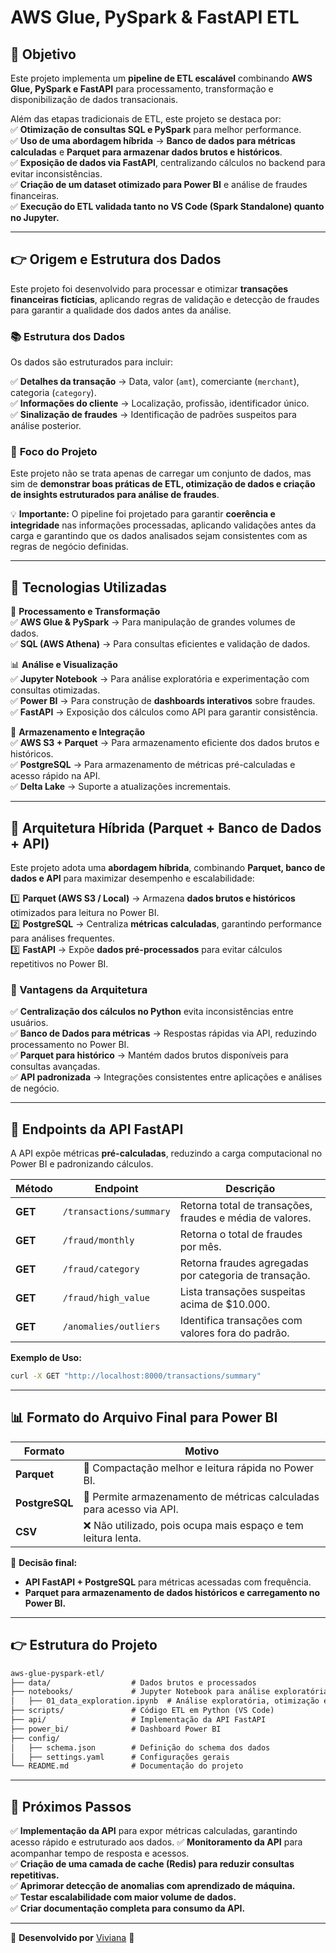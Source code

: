 # **AWS Glue, PySpark & FastAPI ETL**

## 📌 **Objetivo**
Este projeto implementa um **pipeline de ETL escalável** combinando **AWS Glue, PySpark e FastAPI** para processamento, transformação e disponibilização de dados transacionais.

Além das etapas tradicionais de ETL, este projeto se destaca por:  
✅ **Otimização de consultas SQL e PySpark** para melhor performance.  
✅ **Uso de uma abordagem híbrida** → **Banco de dados para métricas calculadas** e **Parquet para armazenar dados brutos e históricos**.  
✅ **Exposição de dados via FastAPI**, centralizando cálculos no backend para evitar inconsistências.  
✅ **Criação de um dataset otimizado para Power BI** e análise de fraudes financeiras.  
✅ **Execução do ETL validada tanto no VS Code (Spark Standalone) quanto no Jupyter.**  

---

## 👉 **Origem e Estrutura dos Dados**

Este projeto foi desenvolvido para processar e otimizar **transações financeiras fictícias**, aplicando regras de validação e detecção de fraudes para garantir a qualidade dos dados antes da análise.

### 📚 **Estrutura dos Dados**

Os dados são estruturados para incluir:

✅ **Detalhes da transação** → Data, valor (`amt`), comerciante (`merchant`), categoria (`category`).  
✅ **Informações do cliente** → Localização, profissão, identificador único.  
✅ **Sinalização de fraudes** → Identificação de padrões suspeitos para análise posterior.  

### 👀 **Foco do Projeto**

Este projeto não se trata apenas de carregar um conjunto de dados, mas sim de **demonstrar boas práticas de ETL, otimização de dados e criação de insights estruturados para análise de fraudes**.

💡 **Importante:** O pipeline foi projetado para garantir **coerência e integridade** nas informações processadas, aplicando validações antes da carga e garantindo que os dados analisados sejam consistentes com as regras de negócio definidas.

---

## 🔹 **Tecnologias Utilizadas**
💾 **Processamento e Transformação**  
✅ **AWS Glue & PySpark** → Para manipulação de grandes volumes de dados.  
✅ **SQL (AWS Athena)** → Para consultas eficientes e validação de dados.  

📊 **Análise e Visualização**  
✅ **Jupyter Notebook** → Para análise exploratória e experimentação com consultas otimizadas.  
✅ **Power BI** → Para construção de **dashboards interativos** sobre fraudes.  
✅ **FastAPI** → Exposição dos cálculos como API para garantir consistência.  

🚀 **Armazenamento e Integração**  
✅ **AWS S3 + Parquet** → Para armazenamento eficiente dos dados brutos e históricos.  
✅ **PostgreSQL** → Para armazenamento de métricas pré-calculadas e acesso rápido na API.  
✅ **Delta Lake** → Suporte a atualizações incrementais.  

---

## 🚀 **Arquitetura Híbrida (Parquet + Banco de Dados + API)**

Este projeto adota uma **abordagem híbrida**, combinando **Parquet, banco de dados e API** para maximizar desempenho e escalabilidade:

1️⃣ **Parquet (AWS S3 / Local)** → Armazena **dados brutos e históricos** otimizados para leitura no Power BI.  
2️⃣ **PostgreSQL** → Centraliza **métricas calculadas**, garantindo performance para análises frequentes.  
3️⃣ **FastAPI** → Expõe **dados pré-processados** para evitar cálculos repetitivos no Power BI.  

### **📌 Vantagens da Arquitetura**
✅ **Centralização dos cálculos no Python** evita inconsistências entre usuários.  
✅ **Banco de Dados para métricas** → Respostas rápidas via API, reduzindo processamento no Power BI.  
✅ **Parquet para histórico** → Mantém dados brutos disponíveis para consultas avançadas.  
✅ **API padronizada** → Integrações consistentes entre aplicações e análises de negócio.  

---

## 🚀 **Endpoints da API FastAPI**
A API expõe métricas **pré-calculadas**, reduzindo a carga computacional no Power BI e padronizando cálculos.  

| Método | Endpoint | Descrição |
|--------|---------|------------|
| **GET** | `/transactions/summary` | Retorna total de transações, fraudes e média de valores. |
| **GET** | `/fraud/monthly` | Retorna o total de fraudes por mês. |
| **GET** | `/fraud/category` | Retorna fraudes agregadas por categoria de transação. |
| **GET** | `/fraud/high_value` | Lista transações suspeitas acima de $10.000. |
| **GET** | `/anomalies/outliers` | Identifica transações com valores fora do padrão. |

**Exemplo de Uso:**
```sh
curl -X GET "http://localhost:8000/transactions/summary"
```

---

## 📊 **Formato do Arquivo Final para Power BI**
| Formato | Motivo |
|---------|--------|
| **Parquet** | 🚀 Compactação melhor e leitura rápida no Power BI. |
| **PostgreSQL** | 🔄 Permite armazenamento de métricas calculadas para acesso via API. |
| **CSV** | ❌ Não utilizado, pois ocupa mais espaço e tem leitura lenta. |

📌 **Decisão final:**  
- **API FastAPI + PostgreSQL** para métricas acessadas com frequência.  
- **Parquet para armazenamento de dados históricos e carregamento no Power BI.**  

---

## 👉 Estrutura do Projeto

```md
aws-glue-pyspark-etl/
├── data/                  # Dados brutos e processados
├── notebooks/             # Jupyter Notebook para análise exploratória
│   ├── 01_data_exploration.ipynb  # Análise exploratória, otimização e insights
├── scripts/               # Código ETL em Python (VS Code)
├── api/                   # Implementação da API FastAPI
├── power_bi/              # Dashboard Power BI
├── config/                
│   ├── schema.json        # Definição do schema dos dados
│   ├── settings.yaml      # Configurações gerais
└── README.md              # Documentação do projeto
```

---

## 🔄 **Próximos Passos**
✅ **Implementação da API**  para expor métricas calculadas, garantindo acesso rápido e estruturado aos dados.
✅ **Monitoramento da API** para acompanhar tempo de resposta e acessos.  
✅ **Criação de uma camada de cache (Redis) para reduzir consultas repetitivas.**  
✅ **Aprimorar detecção de anomalias com aprendizado de máquina.**  
✅ **Testar escalabilidade com maior volume de dados.**  
✅ **Criar documentação completa para consumo da API.**  

---

📌 **Desenvolvido por** [Viviana](https://github.com/vivinfor) 🚀


